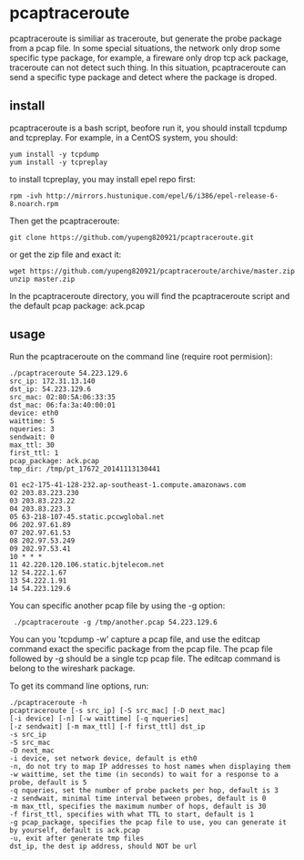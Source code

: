 # pcaptraceroute
pcaptraceroute is similiar as traceroute, but generate the probe package from a pcap file. In some special situations, the network only drop some specific type package, for example, a fireware only drop tcp ack package, traceroute can not detect such thing. In this situation, pcaptraceroute can send a specific type package and detect where the package is droped.

## install
pcaptraceroute is a bash script, beofore run it, you should install tcpdump and tcpreplay. For example, in a CentOS system, you should:

    yum install -y tcpdump
	yum install -y tcpreplay

to install tcpreplay, you may install epel repo first:

    rpm -ivh http://mirrors.hustunique.com/epel/6/i386/epel-release-6-8.noarch.rpm

Then get the pcaptraceroute:

    git clone https://github.com/yupeng820921/pcaptraceroute.git

or get the zip file and exact it:

    wget https://github.com/yupeng820921/pcaptraceroute/archive/master.zip
	unzip master.zip

In the pcaptraceroute directory, you will find the pcaptraceroute script and the default pcap package: ack.pcap

## usage
Run the pcaptraceroute on the command line (require root permision):

    ./pcaptraceroute 54.223.129.6
    src_ip: 172.31.13.140
    dst_ip: 54.223.129.6
    src_mac: 02:80:5A:06:33:35
    dst_mac: 06:fa:3a:40:00:01
    device: eth0
    waittime: 5
    nqueries: 3
    sendwait: 0
    max_ttl: 30
    first_ttl: 1
    pcap_package: ack.pcap
    tmp_dir: /tmp/pt_17672_20141113130441
    
    01 ec2-175-41-128-232.ap-southeast-1.compute.amazonaws.com
    02 203.83.223.230
    03 203.83.223.22
    04 203.83.223.3
    05 63-218-107-45.static.pccwglobal.net
    06 202.97.61.89
    07 202.97.61.53
    08 202.97.53.249
    09 202.97.53.41
    10 * * *
    11 42.220.120.106.static.bjtelecom.net
    12 54.222.1.67
    13 54.222.1.91
    14 54.223.129.6

You can specific another pcap file by using the -g option:

     ./pcaptraceroute -g /tmp/another.pcap 54.223.129.6

You can you 'tcpdump -w' capture a pcap file, and use the editcap command exact the specific package from the pcap file. The pcap file followed by -g should be a single tcp pcap file. The editcap command is belong to the wireshark package.

To get its command line options, run:

    ./pcaptraceroute -h
    pcaptraceroute [-s src_ip] [-S src_mac] [-D next_mac]
    [-i device] [-n] [-w waittime] [-q nqueries]
    [-z sendwait] [-m max_ttl] [-f first_ttl] dst_ip
    -s src_ip
    -S src_mac
    -D next_mac
    -i device, set network device, default is eth0
    -n, do not try to map IP addresses to host names when displaying them
    -w waittime, set the time (in seconds) to wait for a response to a probe, default is 5
    -q nqueries, set the number of probe packets per hop, default is 3
    -z sendwait, minimal time interval between probes, default is 0
    -m max_ttl, specifies the maximum number of hops, default is 30
    -f first_ttl, specifies with what TTL to start, default is 1
    -g pcap_package, specifies the pcap file to use, you can generate it by yourself, default is ack.pcap
    -u, exit after generate tmp files
    dst_ip, the dest ip address, should NOT be url
